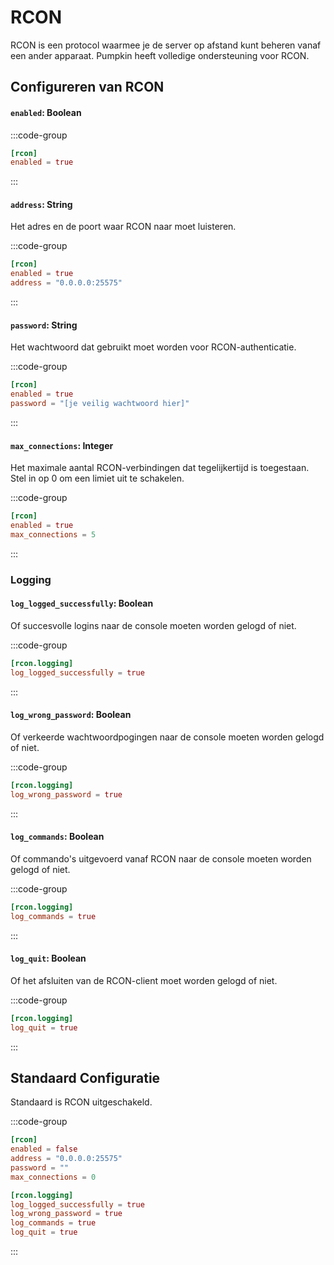 # RCON

RCON is een protocol waarmee je de server op afstand kunt beheren vanaf een ander apparaat. Pumpkin heeft volledige ondersteuning voor RCON.

## Configureren van RCON

#### `enabled`: Boolean

:::code-group

```toml [features.toml] {2}
[rcon]
enabled = true
```

:::

#### `address`: String

Het adres en de poort waar RCON naar moet luisteren.

:::code-group

```toml [features.toml] {3}
[rcon]
enabled = true
address = "0.0.0.0:25575"
```

:::

#### `password`: String

Het wachtwoord dat gebruikt moet worden voor RCON-authenticatie.

:::code-group

```toml [features.toml] {3}
[rcon]
enabled = true
password = "[je veilig wachtwoord hier]"
```

:::

#### `max_connections`: Integer

Het maximale aantal RCON-verbindingen dat tegelijkertijd is toegestaan. Stel in op 0 om een limiet uit te schakelen.

:::code-group

```toml [features.toml] {3}
[rcon]
enabled = true
max_connections = 5
```

:::

### Logging

#### `log_logged_successfully`: Boolean

Of succesvolle logins naar de console moeten worden gelogd of niet.

:::code-group

```toml [features.toml] {2}
[rcon.logging]
log_logged_successfully = true
```

:::

#### `log_wrong_password`: Boolean

Of verkeerde wachtwoordpogingen naar de console moeten worden gelogd of niet.

:::code-group

```toml [features.toml] {2}
[rcon.logging]
log_wrong_password = true
```

:::

#### `log_commands`: Boolean

Of commando's uitgevoerd vanaf RCON naar de console moeten worden gelogd of niet.

:::code-group

```toml [features.toml] {2}
[rcon.logging]
log_commands = true
```

:::

#### `log_quit`: Boolean

Of het afsluiten van de RCON-client moet worden gelogd of niet.

:::code-group

```toml [features.toml] {2}
[rcon.logging]
log_quit = true
```

:::

## Standaard Configuratie

Standaard is RCON uitgeschakeld.

:::code-group

```toml [features.toml]
[rcon]
enabled = false
address = "0.0.0.0:25575"
password = ""
max_connections = 0

[rcon.logging]
log_logged_successfully = true
log_wrong_password = true
log_commands = true
log_quit = true
```

:::
